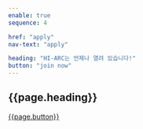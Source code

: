 ```yaml
---
enable: true
sequence: 4

href: "apply"
nav-text: "apply"

heading: "HI-ARC는 언제나 열려 있습니다!"
button: "join now"
---
```


<section class="bg-primary text-white" id="apply">
    <div class="container text-center">
        <h2 class="mb-4">{{page.heading}}</h2>
        <a class="btn btn-trans btn-xl" href="{{site.apply-form}}">{{page.button}}</a>
    </div>
</section>